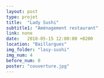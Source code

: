 ```yaml
---
layout: post
type: projet 
title:  "Lady Sushi"
subtitle1: "Aménagement restaurant"
link: none
date:   2018-05-15 12:00:00 +0200
location: "Baillargues"
img_folder: "lasy-sushi"
img_num: 4
before_num: 0
poster: "couverture.jpg"
---
```

